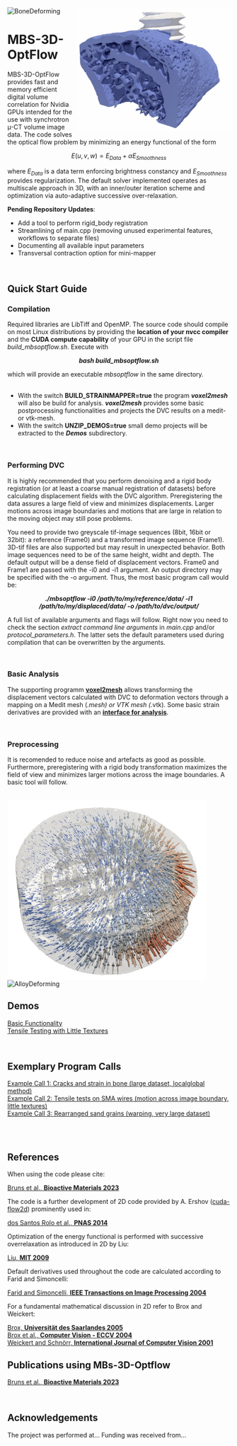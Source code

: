 

<picture>
  <img src="syn0134_deformation.gif" width="350" title="bone deformation during screw push-out" align="right">
  <img alt="BoneDeforming">
</picture>

# MBS-3D-OptFlow

MBS-3D-OptFlow provides fast and memory efficient digital volume correlation for Nvidia GPUs intended for the use with synchrotron µ-CT volume image data. The code solves the optical flow problem by minimizing an energy functional of the form

$$ E(u,v,w) = E_{Data} + \alpha E_{Smoothness} $$

where $`E_{Data}`$ is a data term enforcing brightness constancy and $` E_{Smoothness} `$ provides regularization. The default solver implemented operates as multiscale approach in 3D, with an  inner/outer iteration scheme and optimization via auto-adaptive successive over-relaxation.

**Pending Repository Updates**:
  - Add a tool to perform rigid_body registration
  - Streamlining of main.cpp (removing unused experimental features, workflows to separate files)
  - Documenting all available input parameters
  - Transversal contraction option for mini-mapper
<br>

## Quick Start Guide

### Compilation

Required libraries are LibTiff and OpenMP. The source code should compile on most Linux distributions by providing the **location of your nvcc compiler** and the **CUDA compute capability** of your GPU in the script file *build_mbsoptflow.sh*. Execute with 

***<p align="center"> bash build_mbsoptflow.sh </p>***

which will provide an executable *mbsoptflow* in the same directory.
<br>
<br> 
- With the switch **BUILD_STRAINMAPPER=true** the program ***voxel2mesh*** will also be build for analysis. ***voxel2mesh*** provides some basic postprocessing functionalities and projects the DVC results on a medit- or vtk-mesh.
- With the switch **UNZIP_DEMOS=true** small demo projects will be extracted to the ***Demos*** subdirectory.
<br>

### Performing DVC

It is highly recommended that you perform denoising and a rigid body registration (or at least a coarse manual registration of datasets) before calculating displacement fields with the DVC algorithm. Preregistering the data assures a large field of view and minimizes displacements. Larger motions across image boundaries and motions that are large in relation to the moving object may still pose problems.

You need to provide two greyscale tif-image sequences (8bit, 16bit or 32bit): a reference (Frame0) and a transformed image sequence (Frame1). 3D-tif files are also supported but may result in unexpected behavior. Both image sequences need to be of the same height, widht and depth. The default output will be a dense field of displacement vectors. Frame0 and Frame1 are passed with the -i0 and -i1 argument. An output directory may be specified with the -o argument. Thus, the most basic program call would be:

***<p align="center"> ./mbsoptflow -i0 /path/to/my/reference/data/ -i1 /path/to/my/displaced/data/ -o /path/to/dvc/output/</p>***

A full list of available arguments and flags will follow. Right now you need to check the section *extract command line arguments* in *main.cpp* and/or *protocol_parameters.h*. The latter sets the default parameters  used during compilation that can be overwritten by the arguments.

<br>

### Basic Analysis

The supporting programm **[voxel2mesh](/Documentation/voxel2mesh.md)** allows transforming the displacement vectors calculated with DVC to deformation vectors through a mapping on a Medit mesh (*.mesh) or VTK mesh (*.vtk). Some basic strain derivatives are provided with an **[interface for analysis](/Documentation/voxel2mesh.md)**.

<br>

### Preprocessing

It is recomended to reduce noise and artefacts as good as possible. Furthermore, preregistering with a rigid body transformation maximizes the field of view and minimizes larger motions across the image boundaries. A basic tool will follow.

<br>

<picture>
  <img src="transversalcontraction.png" width="450" title="sintered alloy under load" align="left">
  <img alt="AlloyDeforming">
</picture>

## Demos 
[Basic Functionality](https://github.com/brunsst/MBS-3D-OptFlow/blob/main/Demos/RayDemo/README.md)
<br>
[Tensile Testing with Little Textures](https://github.com/brunsst/MBS-3D-OptFlow/blob/main/Demos/WireDemo/README.md)

<br>

## Exemplary Program Calls

[Example Call 1: Cracks and strain in bone (large dataset, localglobal method)](https://github.com/brunsst/MBS-3D-OptFlow/blob/main/exemplary_call1.md)
<br>
[Example Call 2: Tensile tests on SMA wires (motion across image boundary, little textures)](https://github.com/brunsst/MBS-3D-OptFlow/blob/main/exemplary_call2.md)
<br>
[Example Call 3: Rearranged sand grains (warping, very large dataset)](https://github.com/brunsst/MBS-3D-OptFlow/blob/main/exemplary_call3.md)

<br>
<br>


## References

When using the code please cite: 
<br>

[Bruns et al., **Bioactive Materials 2023**](https://doi.org/10.1016/j.bioactmat.2023.05.006)

The code is a further development of 2D code provided by A. Ershov ([cuda-flow2d](https://github.com/axruff/cuda-flow2d)) prominently used in:
<br>

[dos Santos Rolo et al., **PNAS 2014**](https://doi.org/10.1073/pnas.1308650111)

Optimization of the energy functional is performed with successive overrelaxation as introduced in 2D by Liu:
<br>

[Liu, **MIT 2009**](https://people.csail.mit.edu/celiu/Thesis/CePhDThesis.pdf)

Default derivatives used throughout the code are calculated according to Farid and Simoncelli:
<br>

[Farid and Simoncelli, **IEEE Transactions on Image Processing 2004**](https://www.cns.nyu.edu/pub/lcv/farid03-reprint.pdf)

For a fundamental mathematical discussion in 2D refer to Brox and Weickert:
<br>

[Brox, **Universität des Saarlandes 2005**](https://lmb.informatik.uni-freiburg.de/people/brox/pub/brox_PhDThesis.pdf)
<br>
[Brox et al., **Computer Vision - ECCV 2004**](https://doi.org/10.1007/978-3-540-24673-2_3)
<br>
[Weickert and Schnörr, **International Journal of Computer Vision 2001**](https://doi.org/10.1023/A:1013614317973)
<br>


## Publications using MBs-3D-Optflow

[Bruns et al., **Bioactive Materials 2023**](https://doi.org/10.1016/j.bioactmat.2023.05.006)

<br>

## Acknowledgements
The project was performed at... 
Funding was received from...

